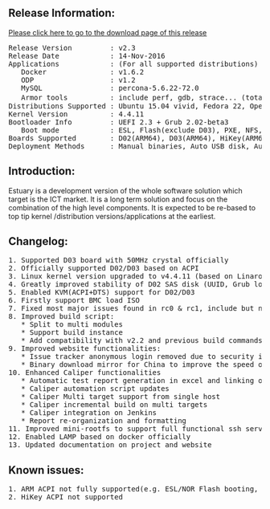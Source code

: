 <h2><strong>Release Information:</strong></h2>
<a href="https://open-estuary.github.io/2015/11/16/binary-download/"target="_blank"><u>Please click here to go to the download page of this release</u></a>
<pre>Release Version         : v2.3
Release Date            : 14-Nov-2016
Applications            : (For all supported distributions)
   Docker               : v1.6.2
   ODP                  : v1.2
   MySQL                : percona-5.6.22-72.0
   Armor tools          : include perf, gdb, strace... (totally more than 40 tools for system debug\analyse\diagnosis）
Distributions Supported : Ubuntu 15.04 vivid, Fedora 22, OpenSuse Trumbleweed, Debian 8.5.0, CentOS 7, RancherOS 0.4.3, MiniOS 1.1
Kernel Version          : 4.4.11 
Bootloader Info         : UEFI 2.3 + Grub 2.02-beta3
   Boot mode            : ESL, Flash(exclude D03), PXE, NFS, SATA, SAS, USB, USB CDROM
Boards Supported        : D02(ARM64), D03(ARM64), HiKey(ARM64), QEMU v2.2.0(VM on X86)
Deployment Methods      : Manual binaries, Auto USB disk, Auto ISO file, Auto PXE</pre>
<h2><strong>Introduction:</strong></h2>
Estuary is a development version of the whole software solution which target is the ICT market. It is a long term solution and focus on the combination of the high level components. It is expected to be re-based to top tip kernel /distribution versions/applications at the earliest.
<h2><strong>Changelog</strong>:</h2>
<pre>1. Supported D03 board with 50MHz crystal officially
2. Officially supported D02/D03 based on ACPI
3. Linux kernel version upgraded to v4.4.11 (based on Linaro RPB 16.06)
4. Greatly improved stability of D02 SAS disk (UUID, Grub loading)
5. Enabled KVM(ACPI+DTS) support for D02/D03
6. Firstly support BMC load ISO
7. Fixed most major issues found in rc0 &amp; rc1, include but not limited to: UEFI, USB speed, build, distribution, etc
8. Improved build script:
   * Split to multi modules
   * Support build instance
   * Add compatibility with v2.2 and previous build commands
9. Improved website functionalities:
   * Issue tracker anonymous login removed due to security issue
   * Binary download mirror for China to improve the speed of download for China Users
10. Enhanced Caliper functionalities
   * Automatic test report generation in excel and linking of the same in the report
   * Caliper automation script updates
   * Caliper Multi target support from single host
   * Caliper incremental build on multi targets
   * Caliper integration on Jenkins
   * Report re-organization and formatting
11. Improved mini-rootfs to support full functional ssh server/client
12. Enabled LAMP based on docker officially
13. Updated documentation on project and website</pre>
<h2><b>Known issues</b>:</h2>
<pre>1. ARM ACPI not fully supported(e.g. ESL/NOR Flash booting, earlycon)
2. HiKey ACPI not supported</pre>

